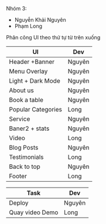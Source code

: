 Nhóm 3: 
 - Nguyễn Khải Nguyên
 - Phạm Long

Phân công UI theo thứ tự từ trên xuống

| UI                 | Dev    |
| ------------------ | ------ |
| Header +Banner     | Nguyên |
| Menu Overlay       | Nguyên |
| Light + Dark Mode  | Nguyên |
| About us           | Nguyên |
| Book a table       | Nguyên |
| Popular Categories | Long   |
| Service            | Nguyên |
| Baner2 + stats     | Nguyên |
| Video              | Long   |
| Blog Posts         | Nguyên |
| Testimonials       | Long   |
| Back to top        | Nguyên |
| Footer             | Long   |


| Task               | Dev    |
| ------------------ | ------ |
| Deploy             | Nguyên |
| Quay video Demo    | Long |
